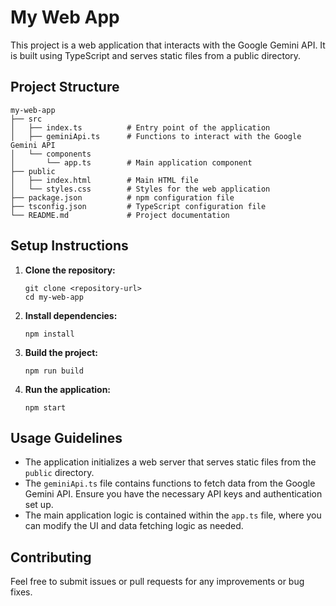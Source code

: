 # My Web App

This project is a web application that interacts with the Google Gemini API. It is built using TypeScript and serves static files from a public directory.

## Project Structure

```
my-web-app
├── src
│   ├── index.ts          # Entry point of the application
│   ├── geminiApi.ts      # Functions to interact with the Google Gemini API
│   └── components
│       └── app.ts        # Main application component
├── public
│   ├── index.html        # Main HTML file
│   └── styles.css        # Styles for the web application
├── package.json          # npm configuration file
├── tsconfig.json         # TypeScript configuration file
└── README.md             # Project documentation
```

## Setup Instructions

1. **Clone the repository:**
   ```
   git clone <repository-url>
   cd my-web-app
   ```

2. **Install dependencies:**
   ```
   npm install
   ```

3. **Build the project:**
   ```
   npm run build
   ```

4. **Run the application:**
   ```
   npm start
   ```

## Usage Guidelines

- The application initializes a web server that serves static files from the `public` directory.
- The `geminiApi.ts` file contains functions to fetch data from the Google Gemini API. Ensure you have the necessary API keys and authentication set up.
- The main application logic is contained within the `app.ts` file, where you can modify the UI and data fetching logic as needed.

## Contributing

Feel free to submit issues or pull requests for any improvements or bug fixes.